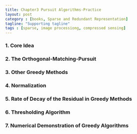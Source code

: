 ```yaml
---
title: Chapter3 Pursuit Algorithms-Practice
layout: post
category : [books, Sparse and Redundant Representation] 
tagline: "Supporting tagline"
tags : [sparse, image processiong, compressed sensing]
---
```

### 1. Core Idea  

### 2. The Orthogonal-Matching-Pursuit  

### 3. Other Greedy Methods  

### 4. Normalization

### 5. Rate of Decay of the Residual in Greedy Methods  

### 6. Thresholding Algorithm  

### 7. Numerical Demonstration of Greedy Algorithms  
